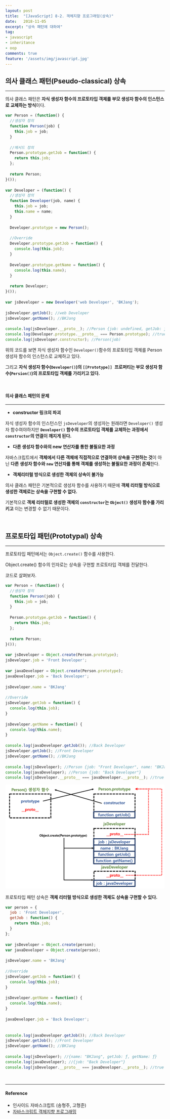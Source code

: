 ```yaml
---
layout: post
title:  "[JavaScript] 8-2. 객체지향 프로그래밍(상속)"
date:   2018-11-05
excerpt: "상속 패턴에 대하여"
tag:
- javascript
- inheritance
- oop
comments: true
feature: '/assets/img/javascript.jpg'
---
```


## 의사 클래스 패턴(Pseudo-classical) 상속

---

의사 클래스 패턴은 **자식 생성자 함수의 프로토타입 객체를 부모 생성자 함수의 인스턴스로 교체하는 방식**이다.

```javascript
var Person = (function() {
  //생성자 정의
  function Person(job) {
    this.job = job;
  }

  //메서드 정의
  Person.prototype.getJob = function() {
    return this.job;
  };

  return Person;
}());

var Developer = (function() {
  //생성자 정의
  function Developer(job, name) {
    this.job = job;
    this.name = name;
  }

  Developer.prototype = new Person();

  //Override
  Developer.prototype.getJob = function() {
    console.log(this.job);
  }

  Developer.prototype.getName = function() {
    console.log(this.name);
  }

  return Developer;
}());

var jsDeveloper = new Developer('web Developer', 'BKJang');

jsDeveloper.getJob(); //web Developer
jsDeveloper.getName(); //BKJang

console.log(jsDeveloper.__proto__); //Person {job: undefined, getJob: ƒ, getName: ƒ}
console.log(Developer.prototype.__proto__ === Person.prototype); //true
console.log(jsDeveloper.constructor); //Person(job)
```

위의 코드를 보면 자식 생성자 함수인 `Developer()`함수의 프로토타입 객체를 Person 생성자 함수의 인스턴스로 교체하고 있다.

그리고 **자식 생성자 함수(`Developer()`)의 `[[Prototype]] `프로퍼티는 부모 생성자 함수(`Persion()`)의 프로토타입 객체를 가리키고 있다.**

<br/>

#### 의사 클래스 패턴의 문제

---

* **constructor 링크의 파괴**

자식 생성자 함수의 인스턴스인 `jsDeveloper`의 생성자는 원래라면 `Developer()` 생성자 함수여야하지만 **`Developer()` 함수의 프로토타입 객체를 교체하는 과정에서 `constructor`의 연결이 깨지게 된다.**

* **다른 생성자 함수와의 new 연산자를 통한 불필요한 과정**

자바스크립트에서 **객체에서 다른 객체에 직접적으로 연결하여 상속을 구현하는 것**이 아닌 **다른 생성자 함수와 `new` 연산자를 통해 객체를 생성하는 불필요한 과정이 존재**한다.

* **객체리터럴 방식으로 생성한 객체의 상속이 불가능**

의사 클래스 패턴은 기본적으로 생성자 함수를 사용하기 때문에 **객체 리터럴 방식으로 생성한 객체로는 상속을 구현할 수 없다.**

기본적으로 **객체 리터럴로 생성한 객체의 `constructor`는 `Object()` 생성자 함수를 가리키고** 이는 변경할 수 없기 때문이다.

<br/>

## 프로토타입 패턴(Prototypal) 상속

---

프로토타입 패턴에서는 `Object.create()` 함수를 사용한다.

Object.create() 함수의 인자로는 상속을 구현할 프로토타입 객체를 전달한다.

코드로 살펴보자.

```javascript
var Person = (function() {
  //생성자 정의
  function Person(job) {
    this.job = job;
  }

  Person.prototype.getJob = function() {
    return this.job;
  };

  return Person;
}());

var jsDeveloper = Object.create(Person.prototype);
jsDeveloper.job = 'Front Developer';

var javaDeveloper = Object.create(Person.prototype);
javaDeveloper.job = 'Back Developer';

jsDeveloper.name = 'BKJang'

//Override
jsDeveloper.getJob = function() {
  console.log(this.job);
}

jsDeveloper.getName = function() {
  console.log(this.name);
}

console.log(javaDeveloper.getJob()); //Back Developer
jsDeveloper.getJob(); //Front Developer
jsDeveloper.getName(); //BKJang

console.log(jsDeveloper); //Person {job: "Front Developer", name: "BKJang", getJob: ƒ, getName: ƒ}
console.log(javaDeveloper); //Person {job: "Back Developer"}
console.log(jsDeveloper.__proto__ === javaDeveloper.__proto__); //true
```

![Javascript](/assets/img/js_protypal_inheritance.png)

프로토타입 패턴 상속은 **객체 리터럴 방식으로 생성한 객체도 상속을 구현할 수 있다.**

```javascript
var person = {
  job : 'Front Developer',
  getJob : function() {
    return this.job;
  }
};

var jsDeveloper = Object.create(person);
var javaDeveloper = Object.create(person);

jsDeveloper.name = 'BKJang'

//Override
jsDeveloper.getJob = function() {
  console.log(this.job);
}

jsDeveloper.getName = function() {
  console.log(this.name);
}

javaDeveloper.job = 'Back Developer';


console.log(javaDeveloper.getJob()); //Back Developer
jsDeveloper.getJob(); //Front Developer
jsDeveloper.getName(); //BKJang

console.log(jsDeveloper); //{name: "BKJang", getJob: ƒ, getName: ƒ}
console.log(javaDeveloper); //{job: "Back Developer"}
console.log(jsDeveloper.__proto__ === javaDeveloper.__proto__); //true
```

<br/>

* * *

#### Reference

- 인사이드 자바스크립트 (송형주, 고형준)
- [자바스크립트 객체지향 프로그래밍](https://poiemaweb.com/js-object-oriented-programming)
